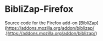 # BibliZap-Firefox
Source code for the Firefox add-on [BibliZap](https://addons.mozilla.org/addon/biblizap/ .)https://addons.mozilla.org/addon/biblizap/)
